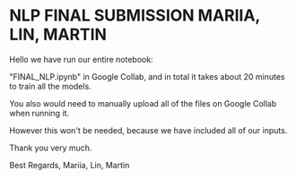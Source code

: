 # NLP FINAL SUBMISSION MARIIA, LIN, MARTIN

Hello we have run our entire notebook: 

"FINAL_NLP.ipynb" in Google Collab, and in total it takes about 20 minutes to train all the models. 

You also would need to manually upload all of the files on Google Collab when running it. 

However this won't be needed, because we have included all of our inputs. 

Thank you very much. 

Best Regards, 
Mariia, Lin, Martin

